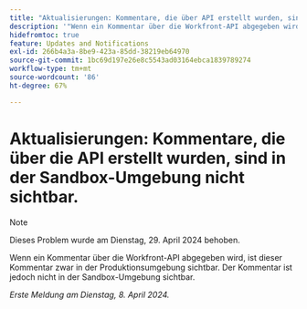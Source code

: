 ```yaml
---
title: "Aktualisierungen: Kommentare, die über API erstellt wurden, sind in der Sandbox-Umgebung nicht sichtbar."
description: '"Wenn ein Kommentar über die Workfront-API abgegeben wird, ist dieser Kommentar in der Produktionsumgebung sichtbar. Der Kommentar ist jedoch nicht in der Sandbox-Umgebung sichtbar.         '''
hidefromtoc: true
feature: Updates and Notifications
exl-id: 266b4a3a-8be9-423a-85dd-38219eb64970
source-git-commit: 1bc69d197e26e8c5543ad03164ebca1839789274
workflow-type: tm+mt
source-wordcount: '86'
ht-degree: 67%

---
```


# Aktualisierungen: Kommentare, die über die API erstellt wurden, sind in der Sandbox-Umgebung nicht sichtbar.

>[!NOTE]
>
>Dieses Problem wurde am Dienstag, 29. April 2024 behoben.

Wenn ein Kommentar über die Workfront-API abgegeben wird, ist dieser Kommentar zwar in der Produktionsumgebung sichtbar. Der Kommentar ist jedoch nicht in der Sandbox-Umgebung sichtbar.

_Erste Meldung am Dienstag, 8. April 2024._
